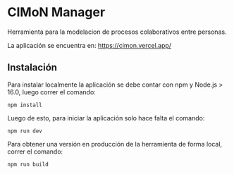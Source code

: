 # CIMoN Manager

Herramienta para la modelacion de procesos colaborativos entre personas.

La aplicación se encuentra en:
https://cimon.vercel.app/

## Instalación

Para instalar localmente la aplicación se debe contar con npm y Node.js > 16.0, luego correr el comando:

`npm install`

Luego de esto, para iniciar la aplicación solo hace falta el comando:

`npm run dev`

Para obtener una versión en producción de la herramienta de forma local, correr el comando:

`npm run build`
